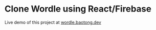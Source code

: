 # Clone Wordle using React/Firebase

Live demo of this project at [wordle.baotong.dev](https://wordle.baotong.dev/)



